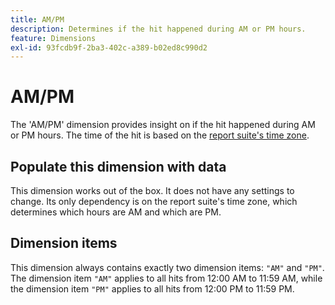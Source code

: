```yaml
---
title: AM/PM
description: Determines if the hit happened during AM or PM hours.
feature: Dimensions
exl-id: 93fcdb9f-2ba3-402c-a389-b02ed8c990d2
---
```

# AM/PM

The 'AM/PM' dimension provides insight on if the hit happened during AM or PM hours. The time of the hit is based on the [report suite's time zone](/help/admin/admin/general-acct-settings-admin.md).

## Populate this dimension with data

This dimension works out of the box. It does not have any settings to change. Its only dependency is on the report suite's time zone, which determines which hours are AM and which are PM.

## Dimension items

This dimension always contains exactly two dimension items: `"AM"` and `"PM"`. The dimension item `"AM"` applies to all hits from 12:00 AM to 11:59 AM, while the dimension item `"PM"` applies to all hits from 12:00 PM to 11:59 PM.
